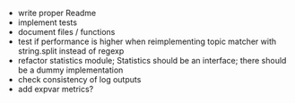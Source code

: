 * write proper Readme
* implement tests
* document files / functions
* test if performance is higher when reimplementing topic matcher with string.split instead of regexp
* refactor statistics module; Statistics should be an interface; there should be a dummy implementation
* check consistency of log outputs
* add expvar metrics?
